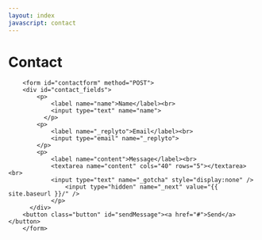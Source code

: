 ```yaml
---
layout: index
javascript: contact
---
```

<div id="contact_bumper"></div>

<div id="contact_content">
	<h1>Contact</h1>
	<div id="contact_form">

		<form id="contactform" method="POST">
	    <div id="contact_fields">
		    <p>
			    <label name="name">Name</label><br>
			    <input type="text" name="name">
			  </p>
		  	<p>
			  	<label name="_replyto">Email</label><br>
			    <input type="email" name="_replyto">
		  	</p>
		  	<p>
			  	<label name="content">Message</label><br>
			    <textarea name="content" cols="40" rows="5"></textarea><br>
			    <input type="text" name="_gotcha" style="display:none" />
					<input type="hidden" name="_next" value="{{ site.baseurl }}/" />
				</p>	
		  </div>
	    <button class="button" id="sendMessage"><a href="#">Send</a></button>
		</form>
</div>
</div>